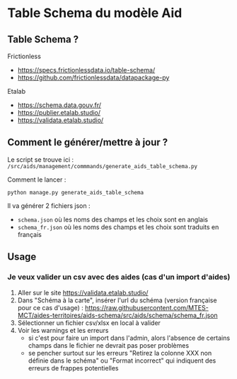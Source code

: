 # Table Schema du modèle Aid


## Table Schema ?

Frictionless
- https://specs.frictionlessdata.io/table-schema/
- https://github.com/frictionlessdata/datapackage-py

Etalab
- https://schema.data.gouv.fr/
- https://publier.etalab.studio/
- https://validata.etalab.studio/

## Comment le générer/mettre à jour ?

Le script se trouve ici : `/src/aids/management/commmands/generate_aids_table_schema.py`

Comment le lancer :
```
python manage.py generate_aids_table_schema
```

Il va générer 2 fichiers json :
- `schema.json` où les noms des champs et les choix sont en anglais
- `schema_fr.json` où les noms des champs et les choix sont traduits en français

## Usage

### Je veux valider un csv avec des aides (cas d'un import d'aides)

1. Aller sur le site https://validata.etalab.studio/
2. Dans "Schéma à la carte", insérer l'url du schéma (version française pour ce cas d'usage) : https://raw.githubusercontent.com/MTES-MCT/aides-territoires/aids-schema/src/aids/schema/schema_fr.json
3. Sélectionner un fichier csv/xlsx en local à valider
4. Voir les warnings et les erreurs
    - si c'est pour faire un import dans l'admin, alors l'absence de certains champs dans le fichier ne devrait pas poser problèmes
    - se pencher surtout sur les erreurs "Retirez la colonne XXX non définie dans le schéma" ou "Format incorrect" qui indiquent des erreurs de frappes potentielles
